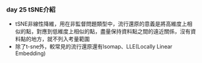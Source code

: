 ### day 25 tSNE介紹

- tSNE非線性降維，用在非監督問題類型中，流行還原的意義是將高維度上相似的點，對應到低維度上相似的點，盡量保持資料點之間的遠近關係，沒有資料點的地方，就不列入考量範圍
- 除了t-sne外，較常見的流行還原還有lsomap、LLE(Locally Linear Embedding)
